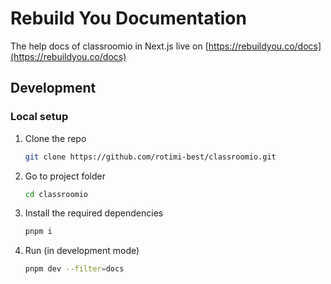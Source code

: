 # Rebuild You Documentation

The help docs of classroomio in Next.js live on [https://rebuildyou.co/docs](https://rebuildyou.co/docs)

## Development

### Local setup

1. Clone the repo

   ```bash
   git clone https://github.com/rotimi-best/classroomio.git
   ```

2. Go to project folder

   ```bash
   cd classroomio
   ```

3. Install the required dependencies

   ```bash
   pnpm i
   ```

4. Run (in development mode)

   ```bash
   pnpm dev --filter=docs
   ```
